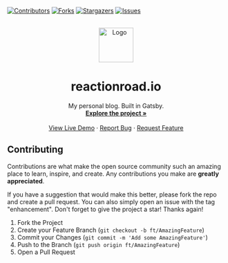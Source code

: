 [![Contributors][contributors-shield]][contributors-url]
[![Forks][forks-shield]][forks-url]
[![Stargazers][stars-shield]][stars-url]
[![Issues][issues-shield]][issues-url]

<br/>
<div align="center">
  <a href="https://github.com/IbrahimBagalwa/reactionroad.io">
    <img src="public/img/mba.jpg" alt="Logo" width="80" height="80">
  </a>

  <h1 align="center">reactionroad.io</h1>

  <p align="center">
    My personal blog. Built in Gatsby.
    <br />
    <a href="https://github.com/IbrahimBagalwa/reactionroad.io"><strong>Explore the project »</strong></a>
    <br />
    <br />
    <a href="https://reactionroad.netlify.app/">View Live Demo</a>
    ·
    <a href="https://github.com/IbrahimBagalwa/reactionroad.io/issues">Report Bug</a>
    ·
    <a href="https://github.com/IbrahimBagalwa/reactionroad.io/issues">Request Feature</a>
  </p>
</div>

<!-- CONTRIBUTING -->

## Contributing

Contributions are what make the open source community such an amazing place to learn, inspire, and create. Any contributions you make are **greatly appreciated**.

If you have a suggestion that would make this better, please fork the repo and create a pull request. You can also simply open an issue with the tag "enhancement".
Don't forget to give the project a star! Thanks again!

1. Fork the Project
2. Create your Feature Branch (`git checkout -b ft/AmazingFeature`)
3. Commit your Changes (`git commit -m 'Add some AmazingFeature'`)
4. Push to the Branch (`git push origin ft/AmazingFeature`)
5. Open a Pull Request

[contributors-shield]: https://img.shields.io/github/contributors/IbrahimBagalwa/reactionroad.io.svg?style=for-the-badge
[contributors-url]: https://github.com/IbrahimBagalwa/reactionroad.io/graphs/contributors
[forks-shield]: https://img.shields.io/github/forks/IbrahimBagalwa/reactionroad.io.svg?style=for-the-badge
[forks-url]: https://github.com/IbrahimBagalwa/reactionroad.io/network/members
[stars-shield]: https://img.shields.io/github/stars/IbrahimBagalwa/reactionroad.io.svg?style=for-the-badge
[stars-url]: https://github.com/IbrahimBagalwa/reactionroad.io/stargazers
[issues-shield]: https://img.shields.io/github/issues/IbrahimBagalwa/reactionroad.io.svg?style=for-the-badge
[issues-url]: https://github.com/IbrahimBagalwa/reactionroad.io/issues
